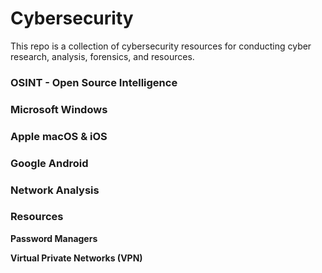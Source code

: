 # Cybersecurity

This repo is a collection of cybersecurity resources for conducting cyber research, analysis, forensics, and resources.

### OSINT - Open Source Intelligence

### Microsoft Windows

### Apple macOS & iOS

### Google Android

### Network Analysis

### Resources

**Password Managers**

**Virtual Private Networks (VPN)**


